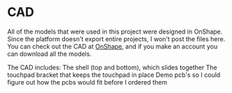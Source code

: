 # CAD
All of the models that were used in this project were designed in OnShape. Since the platform doesn't export entire projects, I won't post the files here.
You can check out the CAD at [OnShape](https://cad.onshape.com/documents/ba6eefc270d24b4c9dd6e786/w/6963f8d8a0a2caa2323001ec/e/34bf19d81762a19b936466c0?renderMode=0&uiState=6856d5456c3c941bc04f44d6), and if you make an account you can download all the models.

The CAD includes:
The shell (top and bottom), which slides together
The touchpad bracket that keeps the touchpad in place
Demo pcb's so I could figure out how the pcbs would fit before I ordered them
